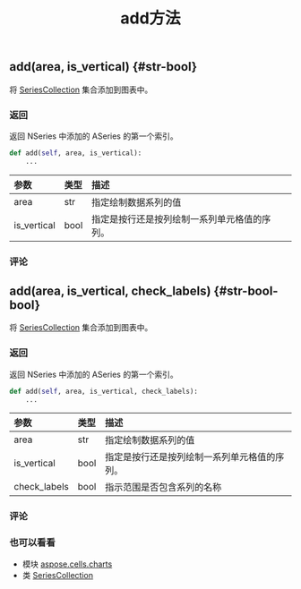 ﻿---
title: add方法
second_title: Aspose.Cells for Python via .NET API 参考文献
description:
type: docs
weight: 20
url: /zh/python-net/aspose.cells.charts/seriescollection/add/
is_root: false
---
##  add(area, is_vertical) {#str-bool}
将 [SeriesCollection](/cells/zh/python-net/aspose.cells.charts/seriescollection) 集合添加到图表中。


### 返回

返回 NSeries 中添加的 ASeries 的第一个索引。


```python
def add(self, area, is_vertical):
    ...
```


|参数|类型|描述|
| :- | :- | :- |
| area | str |指定绘制数据系列的值|
| is_vertical | bool |指定是按行还是按列绘制一系列单元格值的序列。|
### 评论



##  add(area, is_vertical, check_labels) {#str-bool-bool}

将 [SeriesCollection](/cells/zh/python-net/aspose.cells.charts/seriescollection) 集合添加到图表中。


### 返回

返回 NSeries 中添加的 ASeries 的第一个索引。


```python
def add(self, area, is_vertical, check_labels):
    ...
```


|参数|类型|描述|
| :- | :- | :- |
| area | str |指定绘制数据系列的值|
| is_vertical | bool |指定是按行还是按列绘制一系列单元格值的序列。|
| check_labels | bool |指示范围是否包含系列的名称|
### 评论




### 也可以看看

* 模块 [aspose.cells.charts](../../)
* 类 [SeriesCollection](/cells/zh/python-net/aspose.cells.charts/seriescollection)
